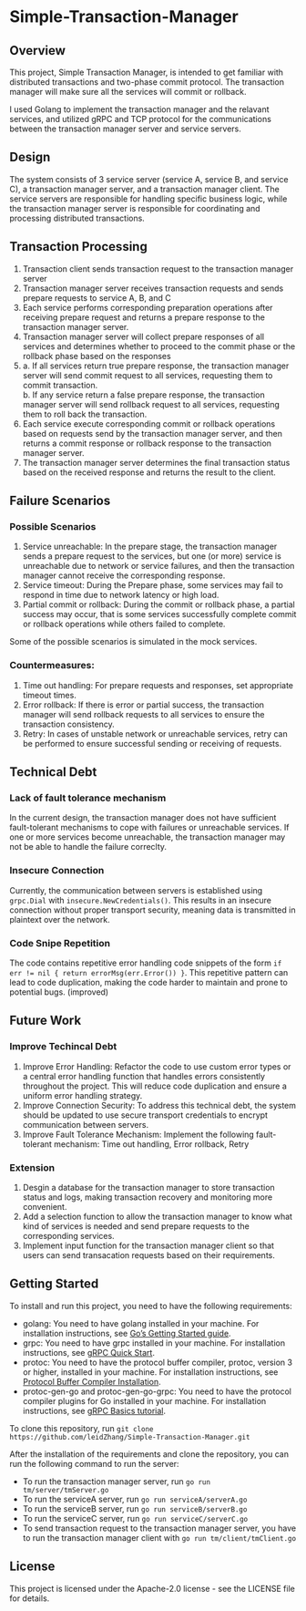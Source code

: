 # Simple-Transaction-Manager
## Overview 
This project, Simple Transaction Manager, is intended to get familiar with distributed transactions and two-phase commit protocol. The transaction manager will make sure all the services will commit or rollback. <br>

I used Golang to implement the transaction manager and the relavant services, and utilized gRPC and TCP protocol for the communications between the transaction manager server and service servers.

## Design  
The system consists of 3 service server (service A, service B, and service C), a transaction manager server, and a transaction manager client. The service servers are responsible for handling specific business logic, while the transaction manager server is responsible for coordinating and processing distributed transactions. 

## Transaction Processing
1. Transaction client sends transaction request to the transaction manager server 
2. Transaction manager server receives transaction requests and sends prepare requests to service A, B, and C 
3. Each service performs corresponding preparation operations after receiving prepare request and returns a prepare response to the transaction manager server. 
4. Transaction manager server will collect prepare responses of all services and determines whether to proceed to the commit phase or the rollback phase based on the responses 
5. a. If all services return true prepare response, the transaction manager server will send commit request to all services, requesting them to commit transaction. <br> b. If any service return a false prepare response, the transaction manager server will send rollback request to all services, requesting them to roll back the transaction.
6. Each service execute corresponding commit or rollback operations based on requests send by the transaction manager server, and then returns a commit response or rollback response to the transaction manager server. 
7. The transaction manager server determines the final transaction status based on the received response and returns the result to the client. 

## Failure Scenarios
### Possible Scenarios
1. Service unreachable: In the prepare stage, the transaction manager sends a prepare request to the services, but one (or more) service is unreachable due to network or service failures, and then the transaction manager cannot receive the corresponding response. 
2. Service timeout: During the Prepare phase, some services may fail to respond in time due to network latency or high load.
3. Partial commit or rollback: During the commit or rollback phase, a partial success may occur, that is some services successfully complete commit or rollback operations while others failed to complete. 

Some of the possible scenarios is simulated in the mock services. 

### Countermeasures: 
1. Time out handling: For prepare requests and responses, set appropriate timeout times. 
2. Error rollback: If there is error or partial success, the transaction manager will send rollback requests to all services to ensure the transaction consistency. 
3. Retry: In cases of unstable network or unreachable services, retry can be performed to ensure successful sending or receiving of requests.
## Technical Debt
### Lack of fault tolerance mechanism 
In the current design, the transaction manager does not have sufficient fault-tolerant mechanisms to cope with failures or unreachable services. If one or more services become unreachable, the transaction manager may not be able to handle the failure correclty. 
### Insecure Connection 
Currently, the communication between servers is established using `grpc.Dial` with `insecure.NewCredentials()`. This results in an insecure connection without proper transport security, meaning data is transmitted in plaintext over the network. 
### Code Snipe Repetition 
The code contains repetitive error handling code snippets of the form `if err != nil { return errorMsg(err.Error()) }`. This repetitive pattern can lead to code duplication, making the code harder to maintain and prone to potential bugs. (improved) 

## Future Work
### Improve Techincal Debt
1. Improve Error Handling: Refactor the code to use custom error types or a central error handling function that handles errors consistently throughout the project. This will reduce code duplication and ensure a uniform error handling strategy.
2. Improve Connection Security: To address this technical debt, the system should be updated to use secure transport credentials to encrypt communication between servers. 
3. Improve Fault Tolerance Mechanism: Implement the following fault-tolerant mechanism: Time out handling, Error rollback, Retry 
### Extension 
1. Desgin a database for the transaction manager to store transaction status and logs, making transaction recovery and monitoring more convenient. 
2. Add a selection function to allow the transaction manager to know what kind of services is needed and send prepare requests to the corresponding services. 
3. Implement input function for the transaction manager client so that users can send transacation requests based on their requirements. 

## Getting Started
To install and run this project, you need to have the following requirements:
- golang: You need to have golang installed in your machine. For installation instructions, see <a href="https://go.dev/doc/install">Go’s Getting Started guide</a>.
- grpc: You need to have grpc installed in your machine. For installation instructions, see <a href="https://grpc.io/docs/languages/go/quickstart/">gRPC Quick Start</a>.
- protoc: You need to have the protocol buffer compiler, protoc, version 3 or higher, installed in your machine. For installation instructions, see <a href="https://grpc.io/docs/protoc-installation/">Protocol Buffer Compiler Installation</a>.
- protoc-gen-go and protoc-gen-go-grpc: You need to have the protocol compiler plugins for Go installed in your machine. For installation instructions, see <a href="https://grpc.io/docs/languages/go/basics/#generating-client-and-server-code">gRPC Basics tutorial</a>.

To clone this repository, run `git clone https://github.com/leidZhang/Simple-Transaction-Manager.git`

After the installation of the requirements and clone the repository, you can run the following command to run the server: 
- To run the transaction manager server, run `go run tm/server/tmServer.go`
- To run the serviceA server, run `go run serviceA/serverA.go`
- To run the serviceB server, run `go run serviceB/serverB.go`
- To run the serviceC server, run `go run serviceC/serverC.go`
- To send transaction request to the transaction manager server, you have to run the transaction manager client with `go run tm/client/tmClient.go`

## License
This project is licensed under the Apache-2.0 license - see the LICENSE file for details.
